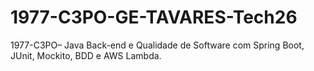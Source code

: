# 1977-C3PO-GE-TAVARES-Tech26
1977-C3PO– Java Back-end e Qualidade de Software com Spring Boot, JUnit, Mockito, BDD e AWS Lambda.
